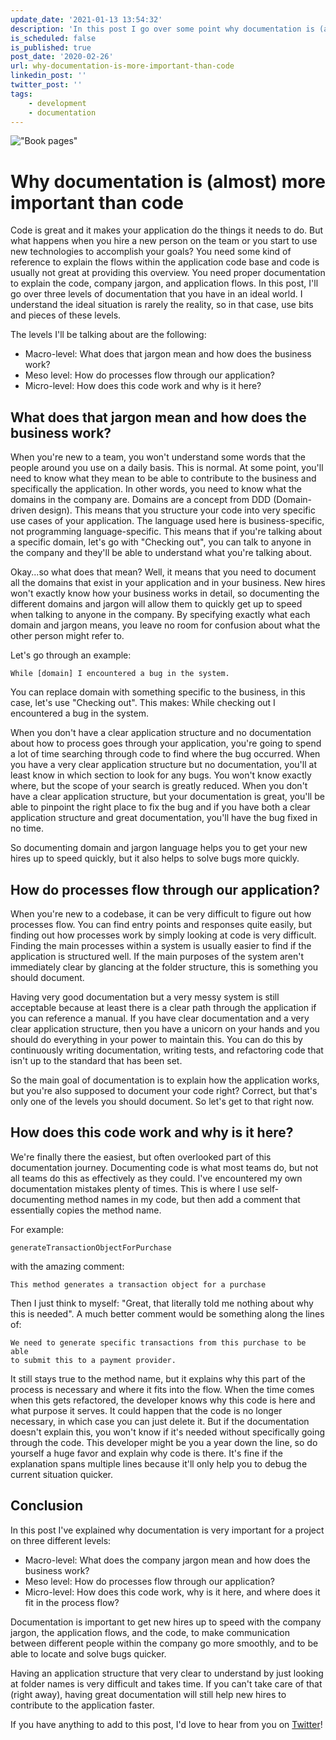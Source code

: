 ```yaml
---
update_date: '2021-01-13 13:54:32'
description: 'In this post I go over some point why documentation is (almost) more important than code for any application. If you want new people to get up to speed quickly and have them contribute quicker, you might want to document the macro, meso, and micro aspects of your application.'
is_scheduled: false
is_published: true
post_date: '2020-02-26'
url: why-documentation-is-more-important-than-code
linkedin_post: ''
twitter_post: ''
tags:
    - development
    - documentation
---
```

!["Book pages"](/images/articles/book-pages.jpeg)
# Why documentation is (almost) more important than code
Code is great and it makes your application do the things it needs to do. But what happens when you hire a new person on the team or you start to use new technologies to accomplish your goals? You need some kind of reference to explain the flows within the application code base and code is usually not great at providing this overview. You need proper documentation to explain the code, company jargon, and application flows. In this post, I'll go over three levels of documentation that you have in an ideal world. I understand the ideal situation is rarely the reality, so in that case, use bits and pieces of these levels.

The levels I'll be talking about are the following:

- Macro-level: What does that jargon mean and how does the business work?
- Meso level: How do processes flow through our application?
- Micro-level: How does this code work and why is it here?

## What does that jargon mean and how does the business work?
When you're new to a team, you won't understand some words that the people around you use on a daily basis. This is normal. At some point, you'll need to know what they mean to be able to contribute to the business and specifically the application. In other words, you need to know what the domains in the company are. Domains are a concept from DDD (Domain-driven design). This means that you structure your code into very specific use cases of your application. The language used here is business-specific, not programming language-specific. This means that if you're talking about a specific domain, let's go with "Checking out", you can talk to anyone in the company and they'll be able to understand what you're talking about. 

Okay...so what does that mean? Well, it means that you need to document all the domains that exist in your application and in your business. New hires won't exactly know how your business works in detail, so documenting the different domains and jargon will allow them to quickly get up to speed when talking to anyone in the company. By specifying exactly what each domain and jargon means, you leave no room for confusion about what the other person might refer to.

Let's go through an example:

```
While [domain] I encountered a bug in the system. 
```

You can replace domain with something specific to the business, in this case, let's use "Checking out". This makes: While checking out I encountered a bug in the system.

When you don't have a clear application structure and no documentation about how to process goes through your application, you're going to spend a lot of time searching through code to find where the bug occurred. When you have a very clear application structure but no documentation, you'll at least know in which section to look for any bugs. You won't know exactly where, but the scope of your search is greatly reduced. When you don't have a clear application structure, but your documentation is great, you'll be able to pinpoint the right place to fix the bug and if you have both a clear application structure and great documentation, you'll have the bug fixed in no time.

So documenting domain and jargon language helps you to get your new hires up to speed quickly, but it also helps to solve bugs more quickly. 

## How do processes flow through our application?
When you're new to a codebase, it can be very difficult to figure out how processes flow. You can find entry points and responses quite easily, but finding out how processes work by simply looking at code is very difficult. Finding the main processes within a system is usually easier to find if the application is structured well. If the main purposes of the system aren't immediately clear by glancing at the folder structure, this is something you should document.

Having very good documentation but a very messy system is still acceptable because at least there is a clear path through the application if you can reference a manual. If you have clear documentation and a very clear application structure, then you have a unicorn on your hands and you should do everything in your power to maintain this. You can do this by continuously writing documentation, writing tests, and refactoring code that isn't up to the standard that has been set. 

So the main goal of documentation is to explain how the application works, but you're also supposed to document your code right? Correct, but that's only one of the levels you should document. So let's get to that right now.

## How does this code work and why is it here?
We're finally there the easiest, but often overlooked part of this documentation journey. Documenting code is what most teams do, but not all teams do this as effectively as they could. I've encountered my own documentation mistakes plenty of times. This is where I use self-documenting method names in my code, but then add a comment that essentially copies the method name. 

For example: 

```
generateTransactionObjectForPurchase
```

with the amazing comment:

```
This method generates a transaction object for a purchase
```

Then I just think to myself: "Great, that literally told me nothing about why this is needed". A much better comment would be something along the lines of:

```
We need to generate specific transactions from this purchase to be able 
to submit this to a payment provider.
```

It still stays true to the method name, but it explains why this part of the process is necessary and where it fits into the flow. When the time comes when this gets refactored, the developer knows why this code is here and what purpose it serves. It could happen that the code is no longer necessary, in which case you can just delete it. But if the documentation doesn't explain this, you won't know if it's needed without specifically going through the code. This developer might be you a year down the line, so do yourself a huge favor and explain why code is there. It's fine if the explanation spans multiple lines because it'll only help you to debug the current situation quicker.

## Conclusion

In this post I've explained why documentation is very important for a project on three different levels:

- Macro-level: What does the company jargon mean and how does the business work?
- Meso level: How do processes flow through our application?
- Micro-level: How does this code work, why is it here, and where does it fit in the process flow?

Documentation is important to get new hires up to speed with the company jargon, the application flows, and the code, to make communication between different people within the company go more smoothly, and to be able to locate and solve bugs quicker. 

Having an application structure that very clear to understand by just looking at folder names is very difficult and takes time. If you can't take care of that (right away), having great documentation will still help new hires to contribute to the application faster. 

If you have anything to add to this post, I'd love to hear from you on [Twitter](https://twitter.com/RJElsinga)!